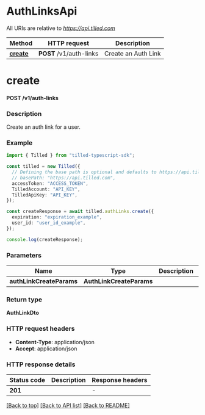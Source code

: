 # AuthLinksApi

All URIs are relative to *https://api.tilled.com*

Method | HTTP request | Description
------------- | ------------- | -------------
[**create**](AuthLinksApi.md#create) | **POST** /v1/auth-links | Create an Auth Link


# **create**

#### **POST** /v1/auth-links

### Description
Create an auth link for a user.

### Example


```typescript
import { Tilled } from "tilled-typescript-sdk";

const tilled = new Tilled({
  // Defining the base path is optional and defaults to https://api.tilled.com
  // basePath: "https://api.tilled.com",
  accessToken: "ACCESS_TOKEN",
  TilledAccount: "API_KEY",
  TilledApiKey: "API_KEY",
});

const createResponse = await tilled.authLinks.create({
  expiration: "expiration_example",
  user_id: "user_id_example",
});

console.log(createResponse);
```


### Parameters

Name | Type | Description  | Notes
------------- | ------------- | ------------- | -------------
 **authLinkCreateParams** | **AuthLinkCreateParams**|  |


### Return type

**AuthLinkDto**

### HTTP request headers

 - **Content-Type**: application/json
 - **Accept**: application/json


### HTTP response details
| Status code | Description | Response headers |
|-------------|-------------|------------------|
**201** |  |  -  |

[[Back to top]](#) [[Back to API list]](../README.md#documentation-for-api-endpoints) [[Back to README]](../README.md)


